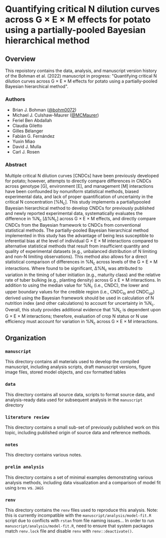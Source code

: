 # Quantifying critical N dilution curves across G × E × M effects for potato using a partially-pooled Bayesian hierarchical method

## Overview
This repoistory contains the data, analysis, and manuscript version history of the Bohman et al. (2022) manuscript in progress: "Quantifying critical N dilution curves across G × E × M effects for potato using a partially-pooled Bayesian hierarchical method".

### Authors
* Brian J. Bohman ([@bohm0072](https://github.com/bohm0072))
* Michael J. Culshaw-Maurer ([@MCMaurer](https://github.com/MCMaurer))
* Feriel Ben Abdallah
* Claudia Giletto
* Gilles Bélanger
* Fabián G. Fernández
* Yuxin Miao
* David J. Mulla
* Carl J. Rosen

### Abstract
Multiple critical N dilution curves [CNDCs] have been previously developed for potato; however, attempts to directly compare differences in CNDCs across genotype [G], environment [E], and management [M] interactions have been confounded by nonuniform statistical methods, biased experimental data, and lack of proper quantification of uncertainty in the critical N concentration [%N<sub>c</sub>]. This study implements a partiallypooled Bayesian hierarchical method to develop CNDCs for previously published and newly reported experimental data, systematically evaluates the difference in %N<sub>c</sub> [∆%N<sub>c</sub>] across G × E × M effects, and directly compare CNDCs from the Bayesian framework to CNDCs from conventional statistical methods. The partially-pooled Bayesian hierarchical method implemented in this study has the advantage of being less susceptible to inferential bias at the level of individual G × E × M interactions compared to alternative statistical methods that result from insufficient quantity and quality of experimental datasets (e.g., unbalanced distribution of N limiting and non-N limiting observations). This method also allows for a direct statistical comparison of differences in %N<sub>c</sub> across levels of the G × E × M interactions. Where found to be significant, ∆%N<sub>c</sub> was attributed to variation in the timing of tuber initiation (e.g., maturity class) and the relative rate of tuber bulking (e.g., planting density) across G x E × M interactions. In addition to using the median value for %N<sub>c</sub> (i.e., CNDC), the lower and upper boundary values for the credible region (i.e., CNDC<sub>lo</sub> and CNDC<sub>up</sub>) derived using the Bayesian framework should be used in calculation of N nutrition index (and other calculations) to account for uncertainty in %N<sub>c</sub>. Overall, this study provides additional evidence that %N<sub>c</sub> is dependent upon G × E × M interactions; therefore, evaluation of crop N status or N use efficiency must account for variation in %N<sub>c</sub> across G × E × M interactions.

## Organization

### `manuscript`
This directory contains all materials used to develop the compiled manuscript, including analysis scripts, draft manuscript versions, figure image files, stored model objects, and csv formatted tables

### `data`
This directory contains all source data, scripts to format source data, and analysis-ready data used for subsequent analysis in the `manuscript` directory

### `literature review`
This directory contains a small sub-set of previously published work on this topic, including published origin of source data and reference methods.

### `notes`
This directory contains various notes.

### `prelim analysis`
This directory contains a set of minimal examples demonstrating various analysis methods, including data visualization and a comparison of model fit using `brms` vs. `JAGS`

### `renv`
This directory contains the `renv` files used to reproduce this analysis.  Note: this is currently incompatible with the `manuscript/analysis/model-fit.R` script due to conflicts with `rstan` from file naming issues... In order to run `manuscript/analysis/model-fit.R`, need to ensure that system packages match `renv.lock` file and disable `renv` with `renv::deactivate()`.
